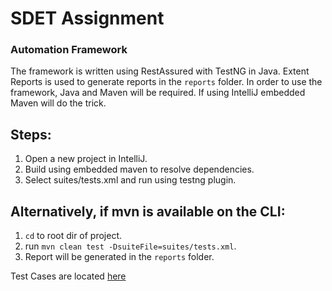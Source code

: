 # SDET Assignment

### Automation Framework
The framework is written using RestAssured with TestNG in Java.
Extent Reports is used to generate reports in the `reports` folder.
In order to use the framework, Java and Maven will be required.
If using IntelliJ embedded Maven will do the trick.

## Steps:
1. Open a new project in IntelliJ.
2. Build using embedded maven to resolve dependencies.
3. Select suites/tests.xml and run using testng plugin.

## Alternatively, if mvn is available on the CLI:
1. `cd` to root dir of project.
2. run `mvn clean test -DsuiteFile=suites/tests.xml`.
3. Report will be generated in the `reports` folder.

Test Cases are located [here]([https://github.com/abhishek-pingsafe/sdet-assignment/releases/tag/v0.0.1](https://docs.google.com/spreadsheets/d/1H0ucDBTo52b7WLIZ6gjoJt5DVoyfoS94nrb9MDoTYHM/edit#gid=0)https://docs.google.com/spreadsheets/d/1H0ucDBTo52b7WLIZ6gjoJt5DVoyfoS94nrb9MDoTYHM/edit#gid=0)
